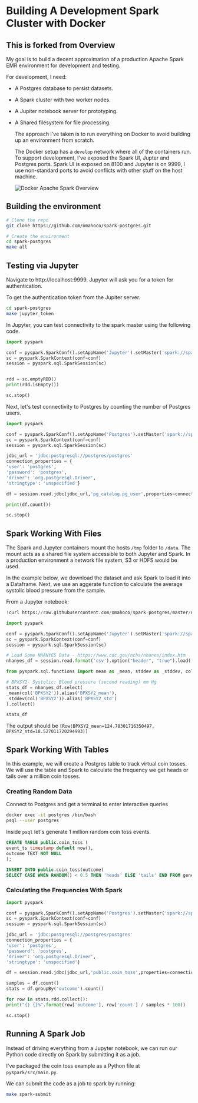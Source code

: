 # Building A Development Spark Cluster with Docker

## This is forked from Overview

My goal is to build a decent approximation of a production Apache Spark EMR environment for development and testing.

For development, I need:

* A Postgres database to persist datasets.
* A Spark cluster with two worker nodes.
* A Jupiter notebook server for prototyping.
* A Shared filesystem for file processing.

    The approach I've taken is to run everything on Docker to avoid building up an environment from scratch.

    The Docker setup has a `develop` network where all of the containers run. To support development, I've exposed the Spark UI, Jupter and Postgres ports. Spark UI is exposed on 8100 and Jupyter is on 9999, I use non-standard ports to avoid conflicts with other stuff on the host machine.

    ![Docker Apache Spark Overview](architecture.png)

## Building the environment

```bash
# Clone the repo
git clone https://github.com/omahoco/spark-postgres.git

# Create the environment
cd spark-postgres
make all
```

## Testing via Jupyter

Navigate to http://localhost:9999. Jupyter will ask you for a token for authentication.

To get the authentication token from the Jupiter server.

```bash
cd spark-postgres
make jupyter_token
```

In Jupyter, you can test connectivity to the spark master using the following code.

```python
import pyspark

conf = pyspark.SparkConf().setAppName('Jupyter').setMaster('spark://spark:7077')
sc = pyspark.SparkContext(conf=conf)
session = pyspark.sql.SparkSession(sc)


rdd = sc.emptyRDD()
print(rdd.isEmpty())

sc.stop()
```

Next, let's test connectivity to Postgres by counting the number of Postgres users.

```python
import pyspark

conf = pyspark.SparkConf().setAppName('Postgres').setMaster('spark://spark:7077')
sc = pyspark.SparkContext(conf=conf)
session = pyspark.sql.SparkSession(sc)

jdbc_url = 'jdbc:postgresql://postgres/postgres'
connection_properties = {
'user': 'postgres',
'password': 'postgres',
'driver': 'org.postgresql.Driver',
'stringtype': 'unspecified'}

df = session.read.jdbc(jdbc_url,'pg_catalog.pg_user',properties=connection_properties)

print(df.count())

sc.stop()
```

## Spark Working With Files

The Spark and Jupyter containers mount the hosts `/tmp` folder to `/data`. The mount acts as a shared file system accessible to both Jupyter and Spark. In a production environment a network file system, S3 or HDFS would be used.

In the example below, we download the dataset and ask Spark to load it into a Dataframe. Next, we use an aggerate function to calculate the average systolic blood pressure from the sample.

From a Jupyter notebook:

```python
!curl https://raw.githubusercontent.com/omahoco/spark-postgres/master/nhanes_2015_2016.csv -O /data/nhanes_2015_2016.csv
```

```python
import pyspark

conf = pyspark.SparkConf().setAppName('Jupyter').setMaster('spark://spark:7077')
sc = pyspark.SparkContext(conf=conf)
session = pyspark.sql.SparkSession(sc)

# Load Some NHANYES Data - https://www.cdc.gov/nchs/nhanes/index.htm
nhanyes_df = session.read.format('csv').option("header", "true").load('/data/nhanes_2015_2016.csv')

from pyspark.sql.functions import mean as _mean, stddev as _stddev, col

# BPXSY2- Systolic: Blood pressure (second reading) mm Hg
stats_df = nhanyes_df.select(
_mean(col('BPXSY2')).alias('BPXSY2_mean'),
_stddev(col('BPXSY2')).alias('BPXSY2_std')
).collect()

stats_df
```

The output should be `[Row(BPXSY2_mean=124.78301716350497, BPXSY2_std=18.527011720294993)]`

## Spark Working With Tables

In this example, we will create a Postgres table to track virtual coin tosses. We will use the table and Spark to calculate the frequency we get heads or tails over a million coin tosses.

### Creating Random Data

Connect to Postgres and get a terminal to enter interactive queries

```bash
docker exec -it postgres /bin/bash
psql --user postgres
```

Inside `psql` let's generate 1 million random coin toss events.

```sql
CREATE TABLE public.coin_toss (
event_ts timestamp default now(),
outcome TEXT NOT NULL
);

INSERT INTO public.coin_toss(outcome)
SELECT CASE WHEN RANDOM() < 0.5 THEN 'heads' ELSE 'tails' END FROM generate_series(1, 1000000);
```

### Calculating the Frequencies With Spark

```python
import pyspark

conf = pyspark.SparkConf().setAppName('Postgres').setMaster('spark://spark:7077')
sc = pyspark.SparkContext(conf=conf)
session = pyspark.sql.SparkSession(sc)

jdbc_url = 'jdbc:postgresql://postgres/postgres'
connection_properties = {
'user': 'postgres',
'password': 'postgres',
'driver': 'org.postgresql.Driver',
'stringtype': 'unspecified'}

df = session.read.jdbc(jdbc_url,'public.coin_toss',properties=connection_properties)

samples = df.count()
stats = df.groupBy('outcome').count()

for row in stats.rdd.collect():
print("{} {}%".format(row['outcome'], row['count'] / samples * 100))

sc.stop()
```

## Running A Spark Job

Instead of driving everything from a Jupyter notebook, we can run our Python code directly on Spark by submitting it as a job.

I've packaged the coin toss example as a Python file at `pyspark/src/main.py`.

We can submit the code as a job to spark by running:

```bash
make spark-submit
```
